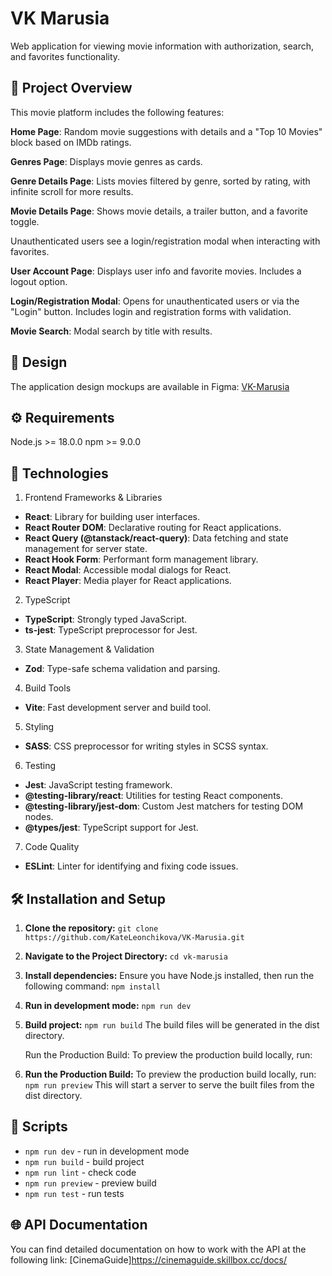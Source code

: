 # VK Marusia

Web application for viewing movie information with authorization, search, and favorites functionality.

## 🎯 Project Overview

This movie platform includes the following features:

**Home Page**:
Random movie suggestions with details and a "Top 10 Movies" block based on IMDb ratings.

**Genres Page**:
Displays movie genres as cards.

**Genre Details Page**:
Lists movies filtered by genre, sorted by rating, with infinite scroll for more results.

**Movie Details Page**:
Shows movie details, a trailer button, and a favorite toggle.

Unauthenticated users see a login/registration modal when interacting with favorites.

**User Account Page**:
Displays user info and favorite movies. Includes a logout option.

**Login/Registration Modal**:
Opens for unauthenticated users or via the "Login" button.
Includes login and registration forms with validation.

**Movie Search**:
Modal search by title with results.

## 🎨 Design

The application design mockups are available in Figma: [VK-Marusia](https://www.figma.com/design/8FW6Yt3ztcoYATQhqiy4qK/%D0%9C%D0%B0%D0%BA%D0%B5%D1%82-VK-%D0%9C%D0%B0%D1%80%D1%83%D1%81%D1%8F-%D0%B4%D0%BB%D1%8F-%D0%B4%D0%B8%D0%BF%D0%BB%D0%BE%D0%BC%D0%B0-Vue%2FReact?node-id=0-1&p=f&t=OOedKPqLGvu7wLSD-0)

## ⚙️ Requirements

Node.js >= 18.0.0
npm >= 9.0.0

## 🔧 Technologies

1. Frontend Frameworks & Libraries

- **React**: Library for building user interfaces.
- **React Router DOM**: Declarative routing for React applications.
- **React Query (@tanstack/react-query)**: Data fetching and state management for server state.
- **React Hook Form**: Performant form management library.
- **React Modal**: Accessible modal dialogs for React.
- **React Player**: Media player for React applications.

2. TypeScript

- **TypeScript**: Strongly typed JavaScript.
- **ts-jest**: TypeScript preprocessor for Jest.

3. State Management & Validation

- **Zod**: Type-safe schema validation and parsing.

4. Build Tools

- **Vite**: Fast development server and build tool.

5. Styling

- **SASS**: CSS preprocessor for writing styles in SCSS syntax.

6. Testing

- **Jest**: JavaScript testing framework.
- **@testing-library/react**: Utilities for testing React components.
- **@testing-library/jest-dom**: Custom Jest matchers for testing DOM nodes.
- **@types/jest**: TypeScript support for Jest.

7. Code Quality

- **ESLint**: Linter for identifying and fixing code issues.

## 🛠️ Installation and Setup

1. **Clone the repository:**
   `git clone https://github.com/KateLeonchikova/VK-Marusia.git`

2. **Navigate to the Project Directory:**
   `cd vk-marusia`

3. **Install dependencies:**
   Ensure you have Node.js installed, then run the following command:
   `npm install`

4. **Run in development mode:**
   `npm run dev`

5. **Build project:**
   `npm run build`
   The build files will be generated in the dist directory.

   Run the Production Build: To preview the production build locally, run:

6. **Run the Production Build:**
   To preview the production build locally, run:
   `npm run preview`
   This will start a server to serve the built files from the dist directory.

## 📝 Scripts

- `npm run dev` - run in development mode
- `npm run build` - build project
- `npm run lint` - check code
- `npm run preview` - preview build
- `npm run test` - run tests

## 🌐 API Documentation

You can find detailed documentation on how to work with the API at the following link: [CinemaGuide]https://cinemaguide.skillbox.cc/docs/
